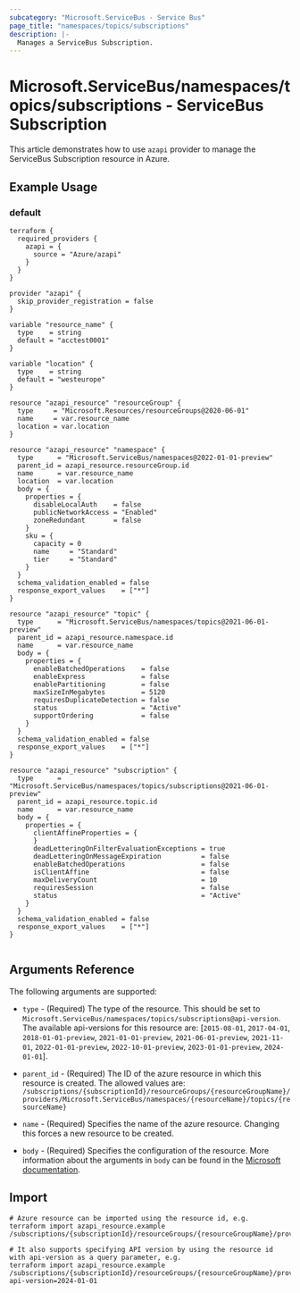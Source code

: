 ```yaml
---
subcategory: "Microsoft.ServiceBus - Service Bus"
page_title: "namespaces/topics/subscriptions"
description: |-
  Manages a ServiceBus Subscription.
---
```


# Microsoft.ServiceBus/namespaces/topics/subscriptions - ServiceBus Subscription

This article demonstrates how to use `azapi` provider to manage the ServiceBus Subscription resource in Azure.

## Example Usage

### default

```hcl
terraform {
  required_providers {
    azapi = {
      source = "Azure/azapi"
    }
  }
}

provider "azapi" {
  skip_provider_registration = false
}

variable "resource_name" {
  type    = string
  default = "acctest0001"
}

variable "location" {
  type    = string
  default = "westeurope"
}

resource "azapi_resource" "resourceGroup" {
  type     = "Microsoft.Resources/resourceGroups@2020-06-01"
  name     = var.resource_name
  location = var.location
}

resource "azapi_resource" "namespace" {
  type      = "Microsoft.ServiceBus/namespaces@2022-01-01-preview"
  parent_id = azapi_resource.resourceGroup.id
  name      = var.resource_name
  location  = var.location
  body = {
    properties = {
      disableLocalAuth    = false
      publicNetworkAccess = "Enabled"
      zoneRedundant       = false
    }
    sku = {
      capacity = 0
      name     = "Standard"
      tier     = "Standard"
    }
  }
  schema_validation_enabled = false
  response_export_values    = ["*"]
}

resource "azapi_resource" "topic" {
  type      = "Microsoft.ServiceBus/namespaces/topics@2021-06-01-preview"
  parent_id = azapi_resource.namespace.id
  name      = var.resource_name
  body = {
    properties = {
      enableBatchedOperations    = false
      enableExpress              = false
      enablePartitioning         = false
      maxSizeInMegabytes         = 5120
      requiresDuplicateDetection = false
      status                     = "Active"
      supportOrdering            = false
    }
  }
  schema_validation_enabled = false
  response_export_values    = ["*"]
}

resource "azapi_resource" "subscription" {
  type      = "Microsoft.ServiceBus/namespaces/topics/subscriptions@2021-06-01-preview"
  parent_id = azapi_resource.topic.id
  name      = var.resource_name
  body = {
    properties = {
      clientAffineProperties = {
      }
      deadLetteringOnFilterEvaluationExceptions = true
      deadLetteringOnMessageExpiration          = false
      enableBatchedOperations                   = false
      isClientAffine                            = false
      maxDeliveryCount                          = 10
      requiresSession                           = false
      status                                    = "Active"
    }
  }
  schema_validation_enabled = false
  response_export_values    = ["*"]
}


```



## Arguments Reference

The following arguments are supported:

* `type` - (Required) The type of the resource. This should be set to `Microsoft.ServiceBus/namespaces/topics/subscriptions@api-version`. The available api-versions for this resource are: [`2015-08-01`, `2017-04-01`, `2018-01-01-preview`, `2021-01-01-preview`, `2021-06-01-preview`, `2021-11-01`, `2022-01-01-preview`, `2022-10-01-preview`, `2023-01-01-preview`, `2024-01-01`].

* `parent_id` - (Required) The ID of the azure resource in which this resource is created. The allowed values are:  
  `/subscriptions/{subscriptionId}/resourceGroups/{resourceGroupName}/providers/Microsoft.ServiceBus/namespaces/{resourceName}/topics/{resourceName}`

* `name` - (Required) Specifies the name of the azure resource. Changing this forces a new resource to be created.

* `body` - (Required) Specifies the configuration of the resource. More information about the arguments in `body` can be found in the [Microsoft documentation](https://learn.microsoft.com/en-us/azure/templates/Microsoft.ServiceBus/namespaces/topics/subscriptions?pivots=deployment-language-terraform).

## Import

 ```shell
 # Azure resource can be imported using the resource id, e.g.
 terraform import azapi_resource.example /subscriptions/{subscriptionId}/resourceGroups/{resourceGroupName}/providers/Microsoft.ServiceBus/namespaces/{resourceName}/topics/{resourceName}/subscriptions/{resourceName}
 
 # It also supports specifying API version by using the resource id with api-version as a query parameter, e.g.
 terraform import azapi_resource.example /subscriptions/{subscriptionId}/resourceGroups/{resourceGroupName}/providers/Microsoft.ServiceBus/namespaces/{resourceName}/topics/{resourceName}/subscriptions/{resourceName}?api-version=2024-01-01
 ```
